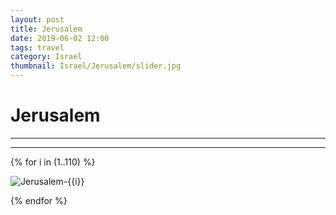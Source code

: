 ```yaml
---
layout: post
title: Jerusalem
date: 2019-06-02 12:00
tags: travel
category: Israel
thumbnail: Israel/Jerusalem/slider.jpg
---
```


# Jerusalem

---



---

{% for i in (1..110) %}

![Jerusalem-{{i}}](/assets/img/travel/Israel/Jerusalem/Jerusalem-{{i}}.jpg)

{% endfor %}